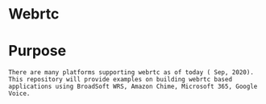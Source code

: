 # Webrtc
# Purpose
    There are many platforms supporting webrtc as of today ( Sep, 2020). This repository will provide examples on building webrtc based applications using BroadSoft WRS, Amazon Chime, Microsoft 365, Google Voice.
    
